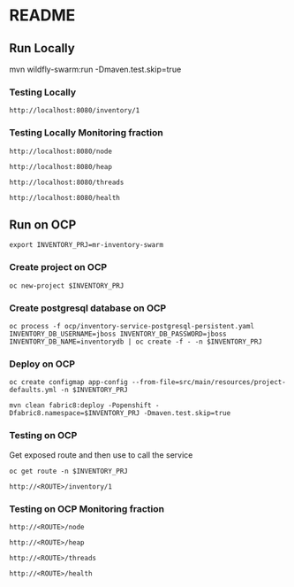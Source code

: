 # README

## Run Locally
mvn wildfly-swarm:run -Dmaven.test.skip=true

### Testing Locally
```
http://localhost:8080/inventory/1
```
### Testing Locally Monitoring fraction
```
http://localhost:8080/node
```
```
http://localhost:8080/heap
```
```
http://localhost:8080/threads
```
```
http://localhost:8080/health
```

## Run on OCP
```
export INVENTORY_PRJ=mr-inventory-swarm 
```

### Create project on OCP
```
oc new-project $INVENTORY_PRJ
```

### Create postgresql database on OCP
```
oc process -f ocp/inventory-service-postgresql-persistent.yaml INVENTORY_DB_USERNAME=jboss INVENTORY_DB_PASSWORD=jboss INVENTORY_DB_NAME=inventorydb | oc create -f - -n $INVENTORY_PRJ
```

### Deploy on OCP

```
oc create configmap app-config --from-file=src/main/resources/project-defaults.yml -n $INVENTORY_PRJ
```
```
mvn clean fabric8:deploy -Popenshift -Dfabric8.namespace=$INVENTORY_PRJ -Dmaven.test.skip=true
```

### Testing on OCP
Get exposed route and then use to call the service
```
oc get route -n $INVENTORY_PRJ
```
```
http://<ROUTE>/inventory/1
```

### Testing on OCP Monitoring fraction
```
http://<ROUTE>/node
```
```
http://<ROUTE>/heap
```
```
http://<ROUTE>/threads
```
```
http://<ROUTE>/health
```